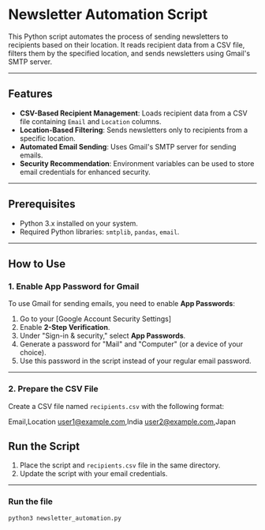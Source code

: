 # Newsletter Automation Script

This Python script automates the process of sending newsletters to recipients based on their location. It reads recipient data from a CSV file, filters them by the specified location, and sends newsletters using Gmail's SMTP server.

---

## Features
- **CSV-Based Recipient Management**: Loads recipient data from a CSV file containing `Email` and `Location` columns.
- **Location-Based Filtering**: Sends newsletters only to recipients from a specific location.
- **Automated Email Sending**: Uses Gmail's SMTP server for sending emails.
- **Security Recommendation**: Environment variables can be used to store email credentials for enhanced security.

---

## Prerequisites
- Python 3.x installed on your system.
- Required Python libraries: `smtplib`, `pandas`, `email`.

---

## How to Use

### 1. Enable App Password for Gmail
To use Gmail for sending emails, you need to enable **App Passwords**:
1. Go to your [Google Account Security Settings]
2. Enable **2-Step Verification**.
3. Under "Sign-in & security," select **App Passwords**.
4. Generate a password for "Mail" and "Computer" (or a device of your choice).
5. Use this password in the script instead of your regular email password.

---

### 2. Prepare the CSV File
Create a CSV file named `recipients.csv` with the following format:

Email,Location
user1@example.com,India
user2@example.com,Japan

## Run the Script

1. Place the script and `recipients.csv` file in the same directory.
2. Update the script with your email credentials.

---


### Run the file

```bash
python3 newsletter_automation.py


